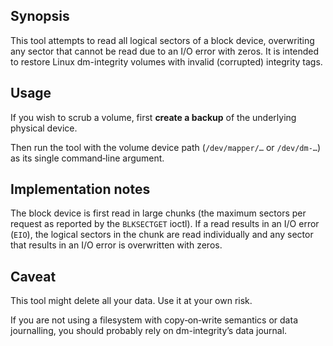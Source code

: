 ## Synopsis

This tool attempts to read all logical sectors of a block device, overwriting any sector that cannot be read due to an
I/O error with zeros. It is intended to restore Linux dm-integrity volumes with invalid (corrupted) integrity tags.

## Usage

If you wish to scrub a volume, first **create a backup** of the underlying physical device.

Then run the tool with the volume device path (`/dev/mapper/…` or `/dev/dm-…`) as its single command‐line argument.

## Implementation notes

The block device is first read in large chunks (the maximum sectors per request as reported by the `BLKSECTGET` ioctl).
If a read results in an I/O error (`EIO`), the logical sectors in the chunk are read individually and any sector that
results in an I/O error is overwritten with zeros.

## Caveat

This tool might delete all your data. Use it at your own risk.

If you are not using a filesystem with copy‐on‐write semantics or data journalling, you should probably rely on
dm-integrity’s data journal.
